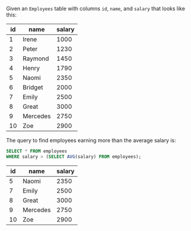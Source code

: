 Given an `Employees` table with columns `id`, `name`, and `salary` that looks like this:

| id | name     | salary |
| -- | -------- | ------ |
| 1  | Irene    | 1000   |
| 2  | Peter    | 1230   |
| 3  | Raymond  | 1450   |
| 4  | Henry    | 1790   |
| 5  | Naomi    | 2350   |
| 6  | Bridget  | 2000   |
| 7  | Emily    | 2500   |
| 8  | Great    | 3000   |
| 9  | Mercedes | 2750   |
| 10 | Zoe      | 2900   |

The query to find employees earning more than the average salary is:

```sql
SELECT * FROM employees
WHERE salary > (SELECT AVG(salary) FROM employees);
```

| id | name     | salary |
| -- | -------- | ------ |
| 5  | Naomi    | 2350   |
| 7  | Emily    | 2500   |
| 8  | Great    | 3000   |
| 9  | Mercedes | 2750   |
| 10 | Zoe      | 2900   | 